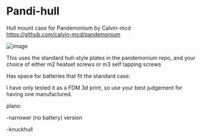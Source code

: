 # Pandi-hull
Hull mount case for Pandemonium by Calvin-mcd
https://github.com/calvin-mcd/pandemonium

![image](https://github.com/Ty-Fitz/Pandi-hull/assets/127678239/9b829ec6-f219-427e-8a11-9ec43c5c66e4)

This uses the standard hull-style plates in the pandemonium repo, and your choice of either m2 heatset screws or m3 self tapping screws

Has space for batteries that fit the standard case.

I have only tested it as a FDM 3d print, so use your best judgement for having one manufactured.


plans:

-narrower (no battery) version

-knuckhull
